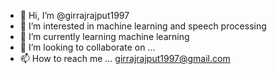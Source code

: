 - 👋 Hi, I’m @girrajrajput1997
- 👀 I’m interested in machine learning and speech processing
- 🌱 I’m currently learning machine learning
- 💞️ I’m looking to collaborate on ...
- 📫 How to reach me ... girrajrajput1997@gmail.com

<!---
girrajrajput1997/girrajrajput1997 is a ✨ special ✨ repository because its `README.md` (this file) appears on your GitHub profile.
You can click the Preview link to take a look at your changes.
--->
